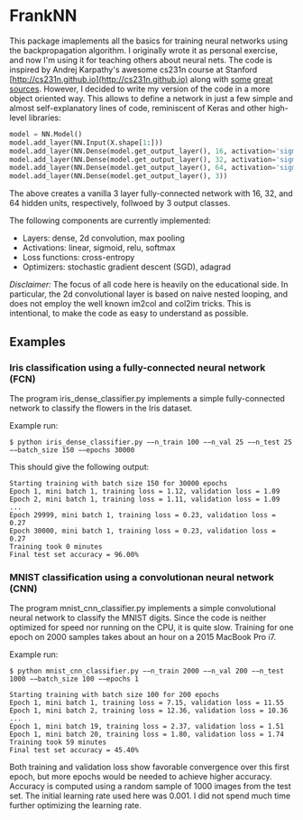 # FrankNN

This package imaplements all the basics for training neural networks using the backpropagation algorithm.
I originally wrote it as personal exercise, and now I'm using it for teaching others about neural nets.
The code is inspired by Andrej Karpathy's awesome cs231n course at Stanford [http://cs231n.github.io](http://cs231n.github.io) along with [some](https://github.com/MahanFathi/CS231) [great](https://github.com/Twice22/CS231n-solutions) [sources](https://github.com/benbo/adagrad/blob/master/adagrad.py). However, I decided to write my version of the code in a more object oriented way. This allows to define a network in just a few simple and almost self-explanatory lines of code, reminiscent of Keras and other high-level libraries:

```python
model = NN.Model()
model.add_layer(NN.Input(X.shape[1:]))
model.add_layer(NN.Dense(model.get_output_layer(), 16, activation='sigmoid'))
model.add_layer(NN.Dense(model.get_output_layer(), 32, activation='sigmoid'))
model.add_layer(NN.Dense(model.get_output_layer(), 64, activation='sigmoid'))
model.add_layer(NN.Dense(model.get_output_layer(), 3))
```

The above creates a vanilla 3 layer fully-connected network with 16, 32, and 64 hidden units, respectively, follwoed by 3 output classes.

The following components are currently implemented:

* Layers: dense, 2d convolution, max pooling
* Activations: linear, sigmoid, relu, softmax
* Loss functions: cross-entropy
* Optimizers: stochastic gradient descent (SGD), adagrad

*Disclaimer:* The focus of all code here is heavily on the educational side. In particular, the 2d convolutional layer is based on naive nested looping, and does not employ the well known im2col and col2im tricks. This is intentional, to make the code as easy to understand as possible.

## Examples

### Iris classification using a fully-connected neural network (FCN)

The program iris_dense_classifier.py implements a simple fully-connected network to classify the flowers in
the Iris dataset.

Example run:
```console
$ python iris_dense_classifier.py −−n_train 100 −−n_val 25 −−n_test 25 −−batch_size 150 −−epochs 30000
```

This should give the following output:
```console
Starting training with batch size 150 for 30000 epochs
Epoch 1, mini batch 1, training loss = 1.12, validation loss = 1.09
Epoch 2, mini batch 1, training loss = 1.11, validation loss = 1.09
...
Epoch 29999, mini batch 1, training loss = 0.23, validation loss = 0.27
Epoch 30000, mini batch 1, training loss = 0.23, validation loss = 0.27
Training took 0 minutes
Final test set accuracy = 96.00%
```

### MNIST classification using a convolutionan neural network (CNN)

The program mnist_cnn_classifier.py implements a simple convolutional neural network to classify the
MNIST digits. Since the code is neither optimized for speed nor running on the CPU, it is quite slow. 
Training for one epoch on 2000 samples takes about an hour on a 2015 MacBook Pro i7. 

Example run:
```console
$ python mnist_cnn_classifier.py −−n_train 2000 −−n_val 200 −−n_test 1000 −−batch_size 100 −−epochs 1
```

```console
Starting training with batch size 100 for 200 epochs
Epoch 1, mini batch 1, training loss = 7.15, validation loss = 11.55
Epoch 1, mini batch 2, training loss = 12.36, validation loss = 10.36
...
Epoch 1, mini batch 19, training loss = 2.37, validation loss = 1.51
Epoch 1, mini batch 20, training loss = 1.80, validation loss = 1.74
Training took 59 minutes
Final test set accuracy = 45.40%
```

Both training and validation loss show favorable convergence over this first epoch, but more epochs would be needed to
achieve higher accuracy. Accuracy is computed using a random sample of 1000 images from the test set. The initial learning rate used here was 0.001. I did not spend much time further optimizing the learning rate.



